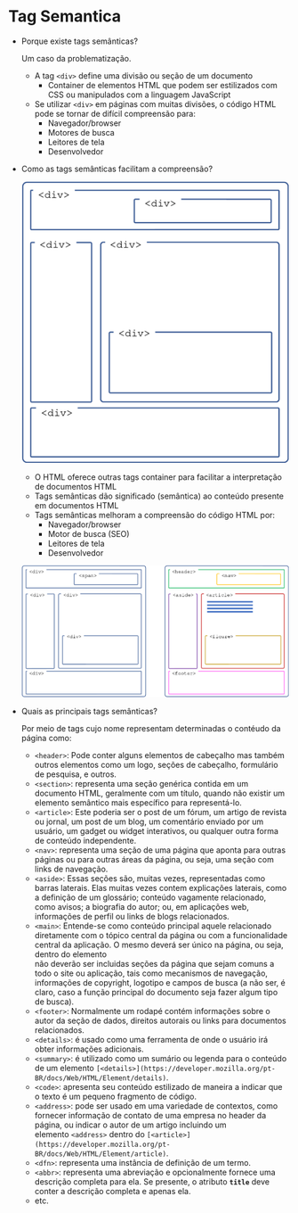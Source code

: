 # Tag Semantica

- Porque existe tags semânticas?
    
    Um caso da problematização.
    
    - A tag `<div>` define uma divisão ou seção de um documento
        - Container de elementos HTML que podem ser estilizados com CSS ou manipulados com a linguagem JavaScript
    - Se utilizar `<div>` em páginas com muitas divisões, o código HTML pode se tornar de difícil compreensão para:
        - Navegador/browser
        - Motores de busca
        - Leitores de tela
        - Desenvolvedor
- Como as tags semânticas facilitam a compreensão?
    
    ![Untitled](Tag%20Semantica%2089b75a64e6d445f788bd83b084b1818f/Untitled.png)
    
    - O HTML oferece outras tags container para facilitar a interpretação de documentos HTML
    - Tags semânticas dão significado (semântica) ao conteúdo presente em documentos HTML
    - Tags semânticas melhoram a compreensão do código HTML por:
        - Navegador/browser
        - Motor de busca (SEO)
        - Leitores de tela
        - Desenvolvedor
    
    ![Untitled](Tag%20Semantica%2089b75a64e6d445f788bd83b084b1818f/Untitled%201.png)
    
- Quais as principais tags semânticas?
    
    Por meio de tags cujo nome representam determinadas o contéudo da página como:
    
    - `<header>`: Pode conter alguns elementos de cabeçalho mas também outros elementos como um logo, seções de cabeçalho, formulário de pesquisa, e outros.
    - `<section>`: representa uma seção genérica contida em um documento HTML, geralmente com um título, quando não existir um elemento semântico mais específico para representá-lo.
    - `<article>`: Este poderia ser o post de um fórum, um artigo de revista ou jornal, um post de um blog, um comentário enviado por um usuário, um gadget ou widget interativos, ou qualquer outra forma de conteúdo independente.
    - `<nav>`: representa uma seção de uma página que aponta para outras páginas ou para outras áreas da página, ou seja, uma seção com links de navegação.
    - `<aside>`: Essas seções são, muitas vezes, representadas como barras laterais. Elas muitas vezes contem explicações laterais, como a definição de um glossário; conteúdo vagamente relacionado, como avisos; a biografia do autor; ou, em aplicações web, informações de perfil ou links de blogs relacionados.
    - `<main>`: Entende-se como conteúdo principal aquele relacionado diretamente com o tópico central da página ou com a funcionalidade central da aplicação. O mesmo deverá ser único na página, ou seja, dentro do elemento <main> não deverão ser incluidas seções da página que sejam comuns a todo o site ou aplicação, tais como mecanismos de navegação, informações de copyright, logotipo e campos de busca (a não ser, é claro, caso a função principal do documento seja fazer algum tipo de busca).
    - `<footer>`: Normalmente um rodapé contém informações sobre o autor da seção de dados, direitos autorais ou links para documentos relacionados.
    - `<details>`: é usado como uma ferramenta de onde o usuário irá obter informações adicionais.
    - `<summary>`: é utilizado como um sumário ou legenda para o conteúdo de um elemento `[<details>](https://developer.mozilla.org/pt-BR/docs/Web/HTML/Element/details)`.
    - `<code>`: apresenta seu conteúdo estilizado de maneira a indicar que o texto é um pequeno fragmento de código.
    - `<address>`: pode ser usado em uma variedade de contextos, como fornecer informação de contato de uma empresa no header da página, ou indicar o autor de um artigo incluindo um elemento `<address>` dentro do `[<article>](https://developer.mozilla.org/pt-BR/docs/Web/HTML/Element/article)`.
    - `<dfn>`:  representa uma instância de definição de um termo.
    - `<abbr>`: representa uma abreviação e opcionalmente fornece uma descrição completa para ela. Se presente, o atributo **`title`** deve conter a descrição completa e apenas ela.
    - etc.